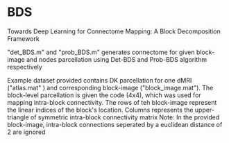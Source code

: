 # BDS
Towards Deep Learning for Connectome Mapping: A Block Decomposition Framework 

"det_BDS.m" and "prob_BDS.m" generates connectome for given block-image and nodes parcellation using Det-BDS and Prob-BDS algorithm respectively 

Example dataset provided contains DK parcellation for one dMRI ("atlas.mat" ) and corresponding block-image ("block_image.mat"). 
The block-level parcellation is given the code (4x4), which was used for mapping intra-block connectivity.
The rows of teh block-image represent the linear indices of the block's location. Columns represents the upper-triangle of symmetric intra-block connectivity matrix
Note: In the provided block-image, intra-block connections seperated by a euclidean distance of 2 are ignored 
	

